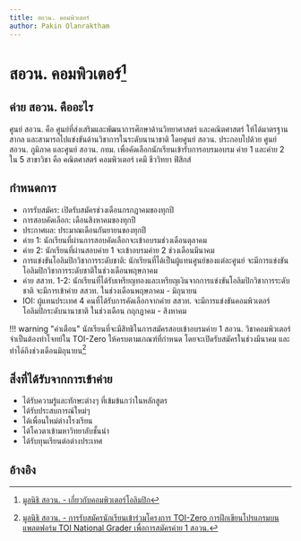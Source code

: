 ```yaml
---
title: สอวน. คอมพิวเตอร์
author: Pakin Olanraktham
---
```


# สอวน. คอมพิวเตอร์[^1]
## ค่าย สอวน. คืออะไร
ศูนย์ สอวน. คือ ศูนย์ที่ส่งเสริมและพัฒนาการศึกษาด้านวิทยาศาสตร์ และคณิตศาสตร์ ให้ได้มาตรฐานสากล และสามารถไปแข่งขันด้านวิชาการในระดับนานาชาติ โดยศูนย์ สอวน. ประกอบไปด้วย ศูนย์ สอวน. ภูมิภาค และศูนย์ สอวน. กทม. เพื่อคัดเลือกนักเรียนเข้ารับการอบรมอบรม ค่าย 1 และค่าย 2 ใน 5 สาขาวิชา คือ คณิตศาสตร์ คอมพิวเตอร์ เคมี ชีววิทยา ฟิสิกส์

## กำหนดการ
- การรับสมัคร: เปิดรับสมัครช่วงเดือนกรกฎาคมของทุกปี
- การสอบคัดเลือก: เดือนสิงหาคมของทุกปี
- ประกาศผล: ประมาณเดือนกันยายนของทุกปี
- ค่าย 1: นักเรียนที่ผ่านการสอบคัดเลือกจะเข้าอบรมช่วงเดือนตุลาคม
- ค่าย 2: นักเรียนที่ผ่านสอบค่าย 1 จะเข้าอบรมค่าย 2 ช่วงเดือนมีนาคม
- การแข่งขันโอลิมปิกวิชาการระดับชาติ: นักเรียนที่ได้เป็นผู้แทนศูนย์ของแต่ละศูนย์ จะมีการแข่งขันโอลิมปิกวิชาการระดับชาติในช่วงเดือนพฤษภาคม
- ค่าย สสวท. 1-2: นักเรียนที่ได้รับเหรียญทองและเหรียญเงินจากการแข่งขันโอลิมปิกวิชาการระดับชาติ จะมีการเข้าค่าย สสวท. ในช่วงเดือนพฤษภาคม - มิถุนายน
- IOI: ผู้แทนประเทศ 4 คนที่ได้รับการคัดเลือกจากค่าย สสวท. จะมีการแข่งขันคอมพิวเตอร์โอลิมปิกระดับนานาชาติ ในช่วงเดือน กฤกฏาคม - สิงหาคม

!!! warning "คำเตือน"
    นักเรียนที่จะมีสิทธิในการสมัครสอบเข้าอบรมค่าย 1 สอวน. วิชาคอมพิวเตอร์ จำเป็นต้องทำโจทย์ใน TOI-Zero ให้ครบตามเกณฑ์ที่กำหนด โดยจะเปิดรับสมัครในช่วงมีนาคม และทำได้ถึงช่วงเดือนมิถุนายน[^2]

## สิ่งที่ได้รับจากการเข้าค่าย
- ได้รับความรู้และทักษะต่างๆ ที่เข้มข้นกว่าในหลักสูตร
- ได้รับประสบการณ์ใหม่ๆ
- ได้เพื่อนใหม่ต่างโรงเรียน
- ได้โควตาเข้ามหาวิทยาลับชั้นนำ
- ได้รับทุนเรียนต่อต่างประเทศ

## อ้างอิง
[^1]: [มูลนิธิ สอวน. - เกี่ยวกับคอมพิวเตอร์โอลิมปิก](https://www.posn.or.th/projects/academic-olympiad/oi/about/)
[^2]: [มูลนิธิ สอวน. - การรับสมัครนักเรียนเข้าร่วมโครงการ TOI-Zero การฝึกเขียนโปรแกรมบนแพลตฟอร์ม TOI National Grader เพื่อการสมัครค่าย 1 สอวน.](https://www.posn.or.th/news/6218/)